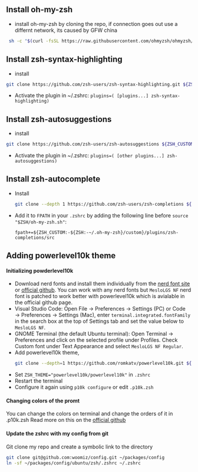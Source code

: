 ## Install oh-my-zsh

- install oh-my-zsh by cloning the repo, if connection goes out use a differnt network, its caused by GFW china

```sh
 sh -c "$(curl -fsSL https://raw.githubusercontent.com/ohmyzsh/ohmyzsh/master/tools/install.sh)"
 ```

## Install zsh-syntax-highlighting

- install

```sh
git clone https://github.com/zsh-users/zsh-syntax-highlighting.git ${ZSH_CUSTOM:-~/.oh-my-zsh/custom}/plugins/zsh-syntax-highlighting
```

- Activate the plugin in ~/.zshrc:
   `plugins=( [plugins...] zsh-syntax-highlighting)`

## Install zsh-autosuggestions

- install

```sh
git clone https://github.com/zsh-users/zsh-autosuggestions ${ZSH_CUSTOM:-~/.oh-my-zsh/custom}/plugins/zsh-autosuggestions
```

- Activate the plugin in ~/.zshrc:
   `plugins=( [other plugins...] zsh-autosuggestions)`

## Install zsh-autocomplete

- Install

   ```sh
   git clone --depth 1 https://github.com/zsh-users/zsh-completions ${ZSH_CUSTOM:-${ZSH:-~/.oh-my-zsh}/custom}/plugins/zsh-completions
   ```
- Add it to `FPATH` in your `.zshrc` by adding the following line before `source "$ZSH/oh-my-zsh.sh"`:

      fpath+=${ZSH_CUSTOM:-${ZSH:-~/.oh-my-zsh}/custom}/plugins/zsh-completions/src

## Adding powerlevel10k theme

#### Initializing powderlevel10k
- Download nerd fonts and install them individually from the [nerd font site](https://www.nerdfonts.com/font-downloads) or [official github](https://github.com/romkatv/powerlevel10k#manual-font-installation). You can work with any nerd fonts but `MesloLGS NF` nerd font is patched to work better with powerlevel10k which is avialable in the official github page.
- Visual Studio Code: Open File → Preferences → Settings (PC) or Code → Preferences → Settings (Mac), enter `terminal.integrated.fontFamily` in the search box at the top of Settings tab and set the value below to `MesloLGS NF`.
- GNOME Terminal (the default Ubuntu terminal): Open Terminal → Preferences and click on the selected profile under Profiles. Check Custom font under Text Appearance and select `MesloLGS NF Regular`.
- Add powerlevel10k theme,
    ```sh
    git clone --depth=1 https://github.com/romkatv/powerlevel10k.git ${ZSH_CUSTOM:-$HOME/.oh-my-zsh/custom}/themes/powerlevel10k
    ```
- Set `ZSH_THEME="powerlevel10k/powerlevel10k"` in `.zshrc`
- Restart the terminal
- Configure it again using `p10k configure` or edit `.p10k.zsh`

#### Changing colors of the promt
You can change the colors on terminal and change the orders of it in .p10k.zsh
Read more on this on the [official github](https://github.com/romkatv/powerlevel10k#how-do-i-change-prompt-colors)

#### Update the zshrc with my config from git
Git clone my repo and create a symbolic link to the directory
```sh
git clone git@github.com:woomiz/config.git ~/packages/config
ln -sf ~/packages/config/ubuntu/zsh/.zshrc ~/.zshrc
```
